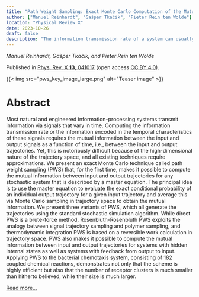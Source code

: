 ```yaml
---
title: "Path Weight Sampling: Exact Monte Carlo Computation of the Mutual Information between Stochastic Trajectories"
author: ["Manuel Reinhardt", "Gašper Tkačik", "Pieter Rein ten Wolde"]
location: "Physical Review X"
date: 2023-10-26
draft: false
description: "The information transmission rate of a system can usually be calculated only approximately. A new Monte Carlo simulation scheme makes it possible, for the first time, to do so exactly for a large class of systems."
---
```


*Manuel Reinhardt, Gašper Tkačik, and Pieter Rein ten Wolde*

Published in [Phys. Rev. X **13**, 041017](https://doi.org/10.1103/PhysRevX.13.041017) (open access [CC BY 4.0](https://creativecommons.org/licenses/by/4.0/)).

<script type="text/javascript" src="https://d1bxh8uas1mnw7.cloudfront.net/assets/embed.js"></script><div class="altmetric-embed" data-badge-type="donut" data-altmetric-id="155802754"></div>

{{< img src="pws_key_image_large.png" alt="Teaser image" >}}

# Abstract

Most natural and engineered information-processing systems transmit information via signals that vary in time. Computing the information transmission rate or the information encoded in the temporal characteristics of these signals requires the mutual information between the input and output signals as a function of time, i.e., between the input and output trajectories. Yet, this is notoriously difficult because of the high-dimensional nature of the trajectory space, and all existing techniques require approximations. We present an exact Monte Carlo technique called path weight sampling (PWS) that, for the first time, makes it possible to compute the mutual information between input and output trajectories for any stochastic system that is described by a master equation. The principal idea is to use the master equation to evaluate the exact conditional probability of an individual output trajectory for a given input trajectory and average this via Monte Carlo sampling in trajectory space to obtain the mutual information. We present three variants of PWS, which all generate the trajectories using the standard stochastic simulation algorithm. While direct PWS is a brute-force method, Rosenbluth-Rosenbluth PWS exploits the analogy between signal trajectory sampling and polymer sampling, and thermodynamic integration PWS is based on a reversible work calculation in trajectory space. PWS also makes it possible to compute the mutual information between input and output trajectories for systems with hidden internal states as well as systems with feedback from output to input. Applying PWS to the bacterial chemotaxis system, consisting of 182 coupled chemical reactions, demonstrates not only that the scheme is highly efficient but also that the number of receptor clusters is much smaller than hitherto believed, while their size is much larger.

[Read more...](https://journals.aps.org/prx/abstract/10.1103/PhysRevX.13.041017)